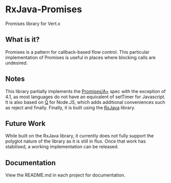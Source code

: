 # RxJava-Promises #

Promises library for Vert.x 

## What is it? ##

Promises is a pattern for callback-based flow control. This particular implementation of Promises is useful
in places where blocking calls are undesired.

## Notes ##

This library partially implements the [Promises/A+](http://promises-aplus.github.io/promises-spec/) spec with the exception of 4.1, as most languages do not have
an equivalent of setTimer for Javascript. It is also based on [Q](https://github.com/kriskowal/q) for Node.JS, which adds additional conveniences
such as reject and finally. Finally, it is built using the [RxJava](https://github.com/Netflix/RxJava) library.

## Future Work ##

While built on the RxJava library, it currently does not fully support the polyglot nature of the library as 
it is still in flux. Once that work has stabilised, a working implementation can be released.

## Documentation ##

View the README.md in each project for documentation.
